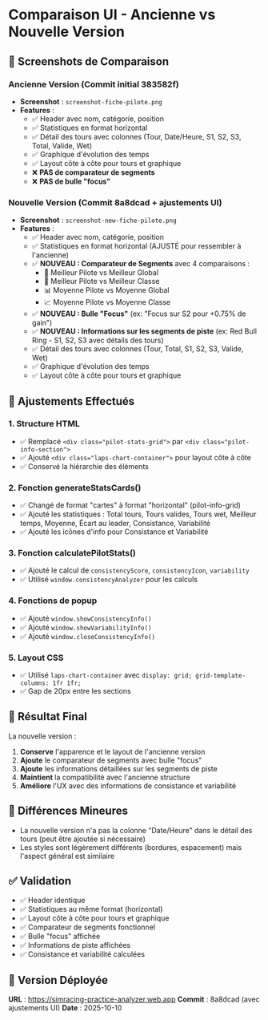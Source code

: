 # Comparaison UI - Ancienne vs Nouvelle Version

## 📸 Screenshots de Comparaison

### Ancienne Version (Commit initial 383582f)
- **Screenshot** : `screenshot-fiche-pilote.png`
- **Features** :
  - ✅ Header avec nom, catégorie, position
  - ✅ Statistiques en format horizontal
  - ✅ Détail des tours avec colonnes (Tour, Date/Heure, S1, S2, S3, Total, Valide, Wet)
  - ✅ Graphique d'évolution des temps
  - ✅ Layout côte à côte pour tours et graphique
  - ❌ **PAS de comparateur de segments**
  - ❌ **PAS de bulle "focus"**

### Nouvelle Version (Commit 8a8dcad + ajustements UI)
- **Screenshot** : `screenshot-new-fiche-pilote.png`
- **Features** :
  - ✅ Header avec nom, catégorie, position
  - ✅ Statistiques en format horizontal (AJUSTÉ pour ressembler à l'ancienne)
  - ✅ **NOUVEAU : Comparateur de Segments** avec 4 comparaisons :
    - 🏁 Meilleur Pilote vs Meilleur Global
    - 🌙 Meilleur Pilote vs Meilleur Classe
    - 📊 Moyenne Pilote vs Moyenne Global
    - 📈 Moyenne Pilote vs Moyenne Classe
  - ✅ **NOUVEAU : Bulle "Focus"** (ex: "Focus sur S2 pour +0.75% de gain")
  - ✅ **NOUVEAU : Informations sur les segments de piste** (ex: Red Bull Ring - S1, S2, S3 avec détails des tours)
  - ✅ Détail des tours avec colonnes (Tour, Total, S1, S2, S3, Valide, Wet)
  - ✅ Graphique d'évolution des temps
  - ✅ Layout côte à côte pour tours et graphique

## 🎯 Ajustements Effectués

### 1. **Structure HTML**
- ✅ Remplacé `<div class="pilot-stats-grid">` par `<div class="pilot-info-section">`
- ✅ Ajouté `<div class="laps-chart-container">` pour layout côte à côte
- ✅ Conservé la hiérarchie des éléments

### 2. **Fonction generateStatsCards()**
- ✅ Changé de format "cartes" à format "horizontal" (pilot-info-grid)
- ✅ Ajouté les statistiques : Total tours, Tours valides, Tours wet, Meilleur temps, Moyenne, Écart au leader, Consistance, Variabilité
- ✅ Ajouté les icônes d'info pour Consistance et Variabilité

### 3. **Fonction calculatePilotStats()**
- ✅ Ajouté le calcul de `consistencyScore`, `consistencyIcon`, `variability`
- ✅ Utilisé `window.consistencyAnalyzer` pour les calculs

### 4. **Fonctions de popup**
- ✅ Ajouté `window.showConsistencyInfo()`
- ✅ Ajouté `window.showVariabilityInfo()`
- ✅ Ajouté `window.closeConsistencyInfo()`

### 5. **Layout CSS**
- ✅ Utilisé `laps-chart-container` avec `display: grid; grid-template-columns: 1fr 1fr;`
- ✅ Gap de 20px entre les sections

## 🚀 Résultat Final

La nouvelle version :
1. **Conserve** l'apparence et le layout de l'ancienne version
2. **Ajoute** le comparateur de segments avec bulle "focus"
3. **Ajoute** les informations détaillées sur les segments de piste
4. **Maintient** la compatibilité avec l'ancienne structure
5. **Améliore** l'UX avec des informations de consistance et variabilité

## 📝 Différences Mineures

- La nouvelle version n'a pas la colonne "Date/Heure" dans le détail des tours (peut être ajoutée si nécessaire)
- Les styles sont légèrement différents (bordures, espacement) mais l'aspect général est similaire

## ✅ Validation

- ✅ Header identique
- ✅ Statistiques au même format (horizontal)
- ✅ Layout côte à côte pour tours et graphique
- ✅ Comparateur de segments fonctionnel
- ✅ Bulle "focus" affichée
- ✅ Informations de piste affichées
- ✅ Consistance et variabilité calculées

## 🔗 Version Déployée

**URL** : https://simracing-practice-analyzer.web.app
**Commit** : 8a8dcad (avec ajustements UI)
**Date** : 2025-10-10

